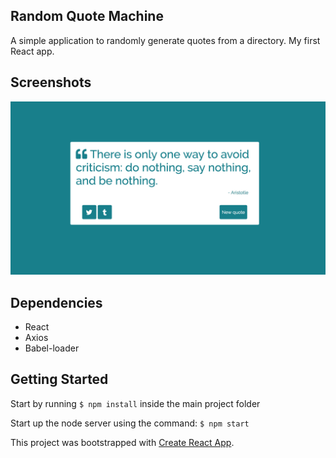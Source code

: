 ## Random Quote Machine

A simple application to randomly generate quotes from a directory. My first React app.

## Screenshots
!['Screenshot Home page'](https://github.com/dwgillette/RandomQuoteMachine/blob/master/docs/QuoteScreenShot.png?raw=true)

## Dependencies
- React
- Axios
- Babel-loader

## Getting Started
Start by running ```$ npm install``` inside the main project folder

Start up the node server using the command: ```$ npm start```

This project was bootstrapped with [Create React App](https://github.com/facebook/create-react-app).
